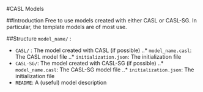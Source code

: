 #CASL Models

##Introduction
Free to use models created with either CASL or CASL-SG. 
In particular, the template models are of most use.

##Structure
`model_name/` :

* `CASL/` : The model created with CASL (if possible)
..* `model_name.casl`: The CASL model file
..* `initialization.json`: The initialization file
* `CASL-SG/`: The model created with CASL-SG (if possible)
..* `model_name.casl`: The CASL-SG model file
..* `initialization.json`: The initialization file
* `README`: A (useful) model description